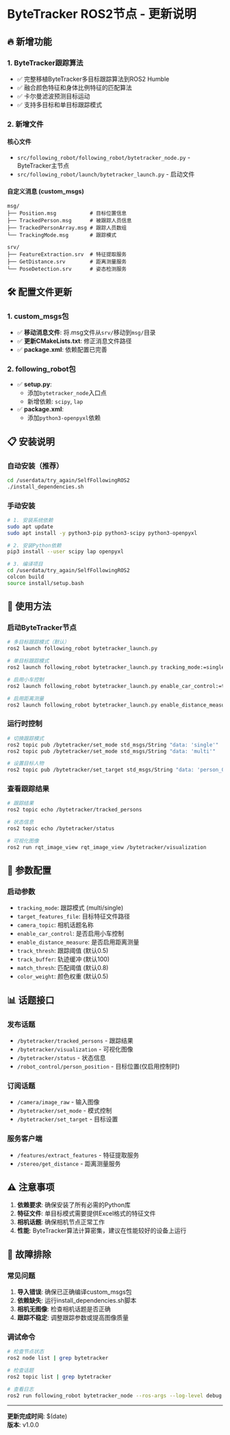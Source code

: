 # ByteTracker ROS2节点 - 更新说明

## 🔥 新增功能

### 1. ByteTracker跟踪算法
- ✅ 完整移植ByteTracker多目标跟踪算法到ROS2 Humble
- ✅ 融合颜色特征和身体比例特征的匹配算法
- ✅ 卡尔曼滤波预测目标运动
- ✅ 支持多目标和单目标跟踪模式

### 2. 新增文件

#### 核心文件
- `src/following_robot/following_robot/bytetracker_node.py` - ByteTracker主节点
- `src/following_robot/launch/bytetracker_launch.py` - 启动文件

#### 自定义消息 (custom_msgs)
```
msg/
├── Position.msg           # 目标位置信息
├── TrackedPerson.msg      # 被跟踪人员信息  
├── TrackedPersonArray.msg # 跟踪人员数组
└── TrackingMode.msg       # 跟踪模式

srv/
├── FeatureExtraction.srv  # 特征提取服务
├── GetDistance.srv        # 距离测量服务
└── PoseDetection.srv      # 姿态检测服务
```

## 🛠️ 配置文件更新

### 1. custom_msgs包
- ✅ **移动消息文件**: 将.msg文件从`srv/`移动到`msg/`目录
- ✅ **更新CMakeLists.txt**: 修正消息文件路径
- ✅ **package.xml**: 依赖配置已完善

### 2. following_robot包
- ✅ **setup.py**: 
  - 添加`bytetracker_node`入口点
  - 新增依赖: `scipy`, `lap`
- ✅ **package.xml**: 
  - 添加`python3-openpyxl`依赖

## 📋 安装说明

### 自动安装（推荐）
```bash
cd /userdata/try_again/SelfFollowingROS2
./install_dependencies.sh
```

### 手动安装
```bash
# 1. 安装系统依赖
sudo apt update
sudo apt install -y python3-pip python3-scipy python3-openpyxl

# 2. 安装Python依赖
pip3 install --user scipy lap openpyxl

# 3. 编译项目
cd /userdata/try_again/SelfFollowingROS2
colcon build
source install/setup.bash
```

## 🚀 使用方法

### 启动ByteTracker节点
```bash
# 多目标跟踪模式（默认）
ros2 launch following_robot bytetracker_launch.py

# 单目标跟踪模式  
ros2 launch following_robot bytetracker_launch.py tracking_mode:=single target_features_file:=/path/to/features.xlsx

# 启用小车控制
ros2 launch following_robot bytetracker_launch.py enable_car_control:=true

# 启用距离测量
ros2 launch following_robot bytetracker_launch.py enable_distance_measure:=true
```

### 运行时控制
```bash
# 切换跟踪模式
ros2 topic pub /bytetracker/set_mode std_msgs/String "data: 'single'"
ros2 topic pub /bytetracker/set_mode std_msgs/String "data: 'multi'"

# 设置目标人物  
ros2 topic pub /bytetracker/set_target std_msgs/String "data: 'person_001'"
```

### 查看跟踪结果
```bash
# 跟踪结果
ros2 topic echo /bytetracker/tracked_persons

# 状态信息
ros2 topic echo /bytetracker/status

# 可视化图像
ros2 run rqt_image_view rqt_image_view /bytetracker/visualization
```

## 🔧 参数配置

### 启动参数
- `tracking_mode`: 跟踪模式 (multi/single)
- `target_features_file`: 目标特征文件路径
- `camera_topic`: 相机话题名称
- `enable_car_control`: 是否启用小车控制
- `enable_distance_measure`: 是否启用距离测量
- `track_thresh`: 跟踪阈值 (默认0.5)
- `track_buffer`: 轨迹缓冲 (默认100)
- `match_thresh`: 匹配阈值 (默认0.8)  
- `color_weight`: 颜色权重 (默认0.5)

## 📊 话题接口

### 发布话题
- `/bytetracker/tracked_persons` - 跟踪结果
- `/bytetracker/visualization` - 可视化图像  
- `/bytetracker/status` - 状态信息
- `/robot_control/person_position` - 目标位置(仅启用控制时)

### 订阅话题
- `/camera/image_raw` - 输入图像
- `/bytetracker/set_mode` - 模式控制
- `/bytetracker/set_target` - 目标设置

### 服务客户端
- `/features/extract_features` - 特征提取服务
- `/stereo/get_distance` - 距离测量服务

## ⚠️ 注意事项

1. **依赖要求**: 确保安装了所有必需的Python库
2. **特征文件**: 单目标模式需要提供Excel格式的特征文件
3. **相机话题**: 确保相机节点正常工作
4. **性能**: ByteTracker算法计算密集，建议在性能较好的设备上运行

## 🐛 故障排除

### 常见问题
1. **导入错误**: 确保已正确编译custom_msgs包
2. **依赖缺失**: 运行install_dependencies.sh脚本
3. **相机无图像**: 检查相机话题是否正确
4. **跟踪不稳定**: 调整跟踪参数或提高图像质量

### 调试命令
```bash
# 检查节点状态
ros2 node list | grep bytetracker

# 检查话题
ros2 topic list | grep bytetracker  

# 查看日志
ros2 run following_robot bytetracker_node --ros-args --log-level debug
```

---
**更新完成时间**: $(date)  
**版本**: v1.0.0 